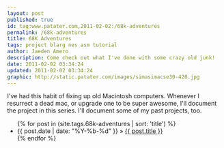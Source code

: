 ```yaml
---
layout: post
published: true
id: tag:www.patater.com,2011-02-02:/68k-adventures
permalink: /68k-adventures
title: 68K Adventures
tags: project blarg nes asm tutorial
author: Jaeden Amero
description: Come check out what I've done with some crazy old junk!
date: 2011-02-02 03:34:24
updated: 2011-02-02 03:34:24
graphic: http://static.patater.com/images/simasimacse30-420.jpg
---
```

<p>I've had this habit of fixing up old Macintosh computers. Whenever I
resurrect a dead mac, or upgrade one to be super awesome, I'll document the
project in this series. I'll document some of my past projects, too.</p>

<ul class="posts">
{% for post in (site.tags.68k-adventures | sort: 'title') %}
  <li><span>{{ post.date | date: "%Y-%b-%d" }}</span> &raquo; <a href="{{ post.url }}">{{ post.title }}</a></li>
{% endfor %}
</ul>
